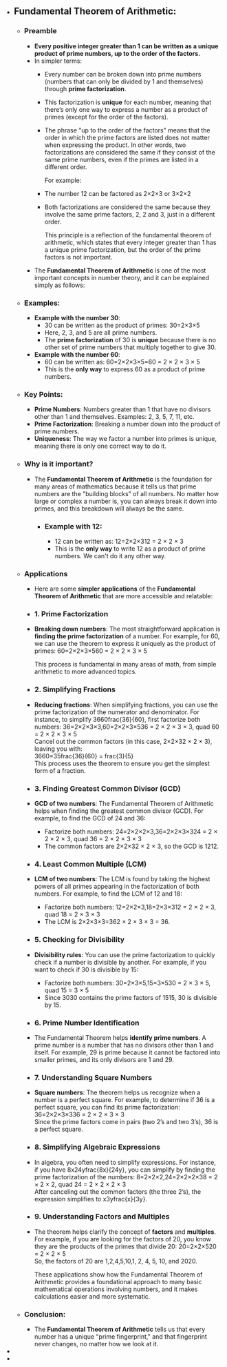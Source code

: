- ## Fundamental Theorem of Arithmetic:
	- ### Preamble
		- **Every positive integer greater than 1 can be written as a unique product of prime numbers, up to the order of the factors.**
		- In simpler terms:
			- Every number can be broken down into prime numbers (numbers that can only be divided by 1 and themselves) through **prime factorization**.
			- This factorization is **unique** for each number, meaning that there’s only one way to express a number as a product of primes (except for the order of the factors).
			- The phrase "up to the order of the factors" means that the order in which the prime factors are listed does not matter when expressing the product. In other words, two factorizations are considered the same if they consist of the same prime numbers, even if the primes are listed in a different order.
			    
			  For example:  
			- The number 12 can be factored as 2×2×3  or 3×2×2
			- Both factorizations are considered the same because they involve the same prime factors, 2, 2 and 3, just in a different order.
			    
			  This principle is a reflection of the fundamental theorem of arithmetic, which states that every integer greater than 1 has a unique prime factorization, but the order of the prime factors is not important.  
		- The **Fundamental Theorem of Arithmetic** is one of the most important concepts in number theory, and it can be explained simply as follows:
	- ### Examples:
		- **Example with the number 30**:
			- 30 can be written as the product of primes:
			  30=2×3×5  
			- Here, 2, 3, and 5 are all prime numbers.
			- The **prime factorization** of 30 is **unique** because there is no other set of prime numbers that multiply together to give 30.
		- **Example with the number 60**:
			- 60 can be written as:
			  60=2×2×3×5=60 = 2 × 2 × 3 × 5  
			- This is the **only way** to express 60 as a product of prime numbers.
	- ### Key Points:
		- **Prime Numbers**: Numbers greater than 1 that have no divisors other than 1 and themselves. Examples: 2, 3, 5, 7, 11, etc.
		- **Prime Factorization**: Breaking a number down into the product of prime numbers.
		- **Uniqueness**: The way we factor a number into primes is unique, meaning there is only one correct way to do it.
	- ### Why is it important?
		- The **Fundamental Theorem of Arithmetic** is the foundation for many areas of mathematics because it tells us that prime numbers are the "building blocks" of all numbers. No matter how large or complex a number is, you can always break it down into primes, and this breakdown will always be the same.
			- ### Example with 12:
				- 12 can be written as:
				  12=2×2×312 = 2 × 2 × 3  
				- This is the **only way** to write 12 as a product of prime numbers. We can't do it any other way.
	- ### Applications
		- Here are some **simpler applications** of the **Fundamental Theorem of Arithmetic** that are more accessible and relatable:
		- ### 1.  **Prime Factorization**
		- **Breaking down numbers**: The most straightforward application is **finding the prime factorization** of a number. For example, for 60, we can use the theorem to express it uniquely as the product of primes:
		  60=2×2×3×560 = 2 × 2 × 3 × 5  
		    
		  This process is fundamental in many areas of math, from simple arithmetic to more advanced topics.  
		- ### 2.  **Simplifying Fractions**
		- **Reducing fractions**: When simplifying fractions, you can use the prime factorization of the numerator and denominator. For instance, to simplify 3660frac{36}{60}, first factorize both numbers:
		  36=2×2×3×3,60=2×2×3×536 = 2 × 2 × 3 × 3, quad 60 = 2 × 2 × 3 × 5  
		  Cancel out the common factors (in this case, 2×2×32 × 2 × 3), leaving you with:  
		  3660=35frac{36}{60} = frac{3}{5}  
		  This process uses the theorem to ensure you get the simplest form of a fraction.  
		- ### 3.  **Finding Greatest Common Divisor (GCD)**
		- **GCD of two numbers**: The Fundamental Theorem of Arithmetic helps when finding the greatest common divisor (GCD). For example, to find the GCD of 24 and 36:
			- Factorize both numbers:
			  24=2×2×2×3,36=2×2×3×324 = 2 × 2 × 2 × 3, quad 36 = 2 × 2 × 3 × 3  
			- The common factors are 2×2×32 × 2 × 3, so the GCD is 1212.
		- ### 4.  **Least Common Multiple (LCM)**
		- **LCM of two numbers**: The LCM is found by taking the highest powers of all primes appearing in the factorization of both numbers. For example, to find the LCM of 12 and 18:
			- Factorize both numbers:
			  12=2×2×3,18=2×3×312 = 2 × 2 × 3, quad 18 = 2 × 3 × 3  
			- The LCM is 2×2×3×3=362 × 2 × 3 × 3 = 36.
		- ### 5.  **Checking for Divisibility**
		- **Divisibility rules**: You can use the prime factorization to quickly check if a number is divisible by another. For example, if you want to check if 30 is divisible by 15:
			- Factorize both numbers:
			  30=2×3×5,15=3×530 = 2 × 3 × 5, quad 15 = 3 × 5  
			- Since 3030 contains the prime factors of 1515, 30 is divisible by 15.
		- ### 6.  **Prime Number Identification**
		- The Fundamental Theorem helps **identify prime numbers**. A prime number is a number that has no divisors other than 1 and itself. For example, 29 is prime because it cannot be factored into smaller primes, and its only divisors are 1 and 29.
		- ### 7.  **Understanding Square Numbers**
		- **Square numbers**: The theorem helps us recognize when a number is a perfect square. For example, to determine if 36 is a perfect square, you can find its prime factorization:
		  36=2×2×3×336 = 2 × 2 × 3 × 3  
		  Since the prime factors come in pairs (two 2’s and two 3’s), 36 is a perfect square.  
		- ### 8.  **Simplifying Algebraic Expressions**
		- In algebra, you often need to simplify expressions. For instance, if you have 8x24yfrac{8x}{24y}, you can simplify by finding the prime factorization of the numbers:
		  8=2×2×2,24=2×2×2×38 = 2 × 2 × 2, quad 24 = 2 × 2 × 2 × 3  
		  After canceling out the common factors (the three 2’s), the expression simplifies to x3yfrac{x}{3y}.  
		- ### 9.  **Understanding Factors and Multiples**
		- The theorem helps clarify the concept of **factors** and **multiples**. For example, if you are looking for the factors of 20, you know they are the products of the primes that divide 20:
		  20=2×2×520 = 2 × 2 × 5  
		  So, the factors of 20 are 1,2,4,5,10,1, 2, 4, 5, 10, and 2020.  
		    
		  These applications show how the Fundamental Theorem of Arithmetic provides a foundational approach to many basic mathematical operations involving numbers, and it makes calculations easier and more systematic.  
		    
		  <!--EndFragment-->
	- ### Conclusion:
		- The **Fundamental Theorem of Arithmetic** tells us that every number has a unique "prime fingerprint," and that fingerprint never changes, no matter how we look at it.
-
-
